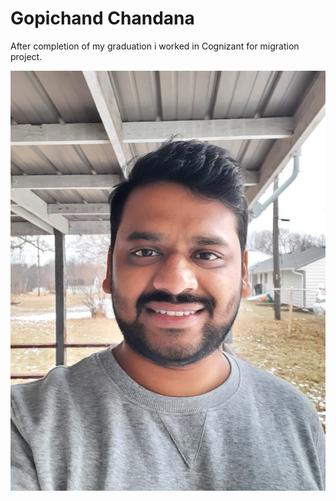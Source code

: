# Gopichand Chandana
After completion of my graduation i worked in Cognizant for migration project.

![about me](/gopi.jpeg)